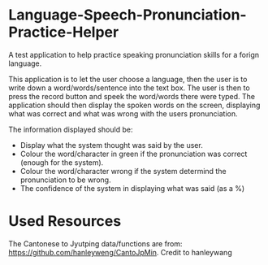 # Language-Speech-Pronunciation-Practice-Helper

A test application to help practice speaking pronunciation skills for a forign language.

This application is to let the user choose a language, then the user is to write down a word/words/sentence into the text box.
The user is then to press the record button and speek the word/words there were typed.
The application should then display the spoken words on the screen, displaying what was correct and what was wrong with the users pronunciation.

The information displayed should be:

- Display what the system thought was said by the user.
- Colour the word/character in green if the pronunciation was correct (enough for the system).
- Colour the word/character wrong if the system determind the pronunciation to be wrong.
- The confidence of the system in displaying what was said (as a %)

# Used Resources

The Cantonese to Jyutping data/functions are from: https://github.com/hanleyweng/CantoJpMin.
Credit to hanleywang
